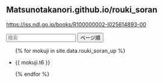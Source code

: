 <script src="https://cdn.jsdelivr.net/npm/tify@0.27.0/dist/tify.js"></script>
<script src="https://cdnjs.cloudflare.com/ajax/libs/list.js/2.3.1/list.min.js"></script>
<link rel="stylesheet" href="https://cdn.jsdelivr.net/npm/tify@0.27.0/dist/tify.css">

## Matsunotakanori.github.io/rouki_soran
https://iss.ndl.go.jp/books/R100000002-I025614893-00


<div id="rouki_soran">
  <input class="search" placeholder="検索" />
  <button class="sort" data-sort="t1">
    ページ順
  </button>
  <ul class="list">
    <!-- _data フォルダの rouki_soran.csv からデータを取り出す -->
    {% for mokuji in site.data.rouki_soran_up %}
      <li>
        <!-- books.csv の title 列、 url 列をリンク先に設定 -->
        <p class="t6">{{ mokuji.t6 }}</p>
      </li>
    {% endfor %}
  </ul>
</div>

<script>
var options = {
    valueNames: [ 't1' ]
};

var userList = new List('rouki_soran_up', options);
</script>

